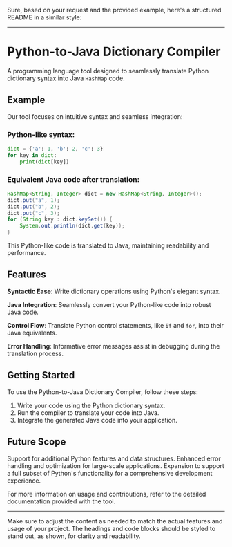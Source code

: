 Sure, based on your request and the provided example, here's a structured README in a similar style:

---

# Python-to-Java Dictionary Compiler

A programming language tool designed to seamlessly translate Python dictionary syntax into Java `HashMap` code.

## Example

Our tool focuses on intuitive syntax and seamless integration:

### Python-like syntax:
```python
dict = {'a': 1, 'b': 2, 'c': 3}
for key in dict:
    print(dict[key])
```

### Equivalent Java code after translation:
```java
HashMap<String, Integer> dict = new HashMap<String, Integer>();
dict.put("a", 1);
dict.put("b", 2);
dict.put("c", 3);
for (String key : dict.keySet()) {
    System.out.println(dict.get(key));
}
```

This Python-like code is translated to Java, maintaining readability and performance.

## Features

**Syntactic Ease**: Write dictionary operations using Python's elegant syntax.

**Java Integration**: Seamlessly convert your Python-like code into robust Java code.

**Control Flow**: Translate Python control statements, like `if` and `for`, into their Java equivalents.

**Error Handling**: Informative error messages assist in debugging during the translation process.

## Getting Started

To use the Python-to-Java Dictionary Compiler, follow these steps:

1. Write your code using the Python dictionary syntax.
2. Run the compiler to translate your code into Java.
3. Integrate the generated Java code into your application.

## Future Scope

Support for additional Python features and data structures. Enhanced error handling and optimization for large-scale applications. Expansion to support a full subset of Python's functionality for a comprehensive development experience.

For more information on usage and contributions, refer to the detailed documentation provided with the tool.

--- 

Make sure to adjust the content as needed to match the actual features and usage of your project. The headings and code blocks should be styled to stand out, as shown, for clarity and readability.
